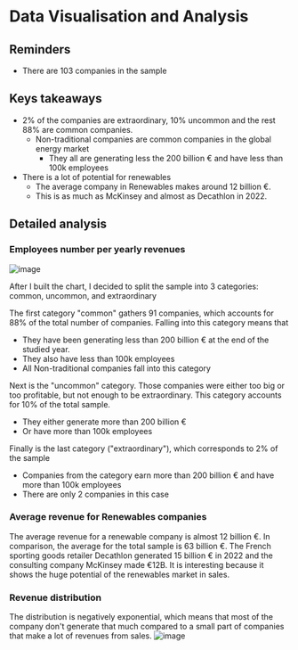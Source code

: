 # Data Visualisation and Analysis

## Reminders
* There are 103 companies in the sample

## Keys takeaways
* 2% of the companies are extraordinary, 10% uncommon and the rest 88% are common companies.
  * Non-traditional companies are common companies in the global energy market
    * They all are generating less the 200 billion € and have less than 100k employees
*  There is a lot of potential for renewables
    * The average company in Renewables makes around 12 billion €.
    * This is as much as McKinsey and almost as Decathlon in 2022.
      
## Detailed analysis

### Employees number per yearly revenues

![image](https://github.com/aherpinfr/analyzingenergymarket/assets/89163892/b61c58cf-fb8e-407d-b31a-72c4b53c1d24)

After I built the chart, I decided to split the sample into 3 categories: common, uncommon, and extraordinary

The first category "common" gathers 91 companies, which accounts for 88% of the total number of companies.
Falling into this category means that 
* They have been generating less than 200 billion € at the end of the studied year.
* They also have less than 100k employees
* All Non-traditional companies fall into this category

Next is the "uncommon" category. Those companies were either too big or too profitable, but not enough to be extraordinary. This category accounts for 10% of the total sample.
* They either generate more than 200 billion €
* Or have more than 100k employees

Finally is the last category ("extraordinary"), which corresponds to 2% of the sample
* Companies from the category earn more than 200 billion € and have more than 100k employees
* There are only 2 companies in this case

### Average revenue for Renewables companies

The average revenue for a renewable company is almost 12 billion €. In comparison, the average for the total sample is 63 billion €. 
The French sporting goods retailer Decathlon generated 15 billion € in 2022 and the consulting company McKinsey made €12B. It is interesting because it shows the huge potential of the renewables market in sales.

### Revenue distribution
The distribution is negatively exponential, which means that most of the company don't generate that much compared to a small part of companies that make a lot of revenues from sales.
![image](https://github.com/aherpinfr/analyzingenergymarket/assets/89163892/d9871d1e-464b-4e16-80b9-65281f4a4369)


